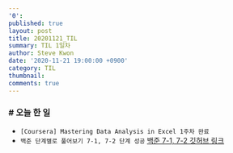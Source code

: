 ```yaml
---
'0': 
published: true
layout: post
title: 20201121_TIL
summary: TIL 1일차
author: Steve Kwon
date: '2020-11-21 19:00:00 +0900'
category: TIL
thumbnail: 
comments: true
---
```

### # 오늘 한 일

- `[Coursera] Mastering Data Analysis in Excel 1주차 완료` 
- `백준 단계별로 풀어보기 7-1, 7-2 단계 성공` [백준 7-1, 7-2  깃허브 링크]([https://github.com/stevekwon211/TIL/tree/main/Algorithm/BAEKJOON/7%EB%8B%A8%EA%B3%84](https://github.com/stevekwon211/TIL/tree/main/Algorithm/BAEKJOON/7단계))
